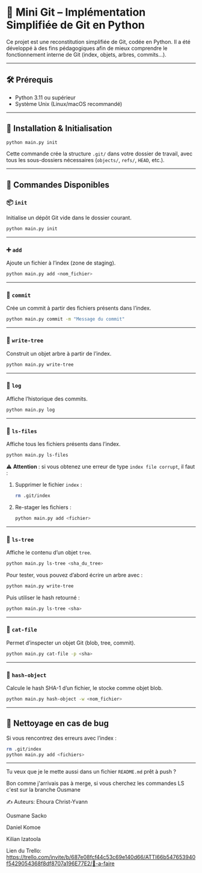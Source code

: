 # 🧪 Mini Git – Implémentation Simplifiée de Git en Python

Ce projet est une reconstitution simplifiée de Git, codée en Python. Il a été développé à des fins pédagogiques afin de mieux comprendre le fonctionnement interne de Git (index, objets, arbres, commits…).

---

## 🛠️ Prérequis

* Python 3.11 ou supérieur
* Système Unix (Linux/macOS recommandé)

---

## 🚀 Installation & Initialisation

```bash
python main.py init
```

Cette commande crée la structure `.git/` dans votre dossier de travail, avec tous les sous-dossiers nécessaires (`objects/`, `refs/`, `HEAD`, etc.).

---

## 📂 Commandes Disponibles

### 📦 `init`

Initialise un dépôt Git vide dans le dossier courant.

```bash
python main.py init
```

---

### ➕ `add`

Ajoute un fichier à l’index (zone de staging).

```bash
python main.py add <nom_fichier>
```

---

### 🧱 `commit`

Crée un commit à partir des fichiers présents dans l’index.

```bash
python main.py commit -m "Message du commit"
```

---

### 🌳 `write-tree`

Construit un objet arbre à partir de l’index.

```bash
python main.py write-tree
```

---

### 📜 `log`

Affiche l’historique des commits.

```bash
python main.py log
```

---

### 📄 `ls-files`

Affiche tous les fichiers présents dans l’index.

```bash
python main.py ls-files
```

⚠️ **Attention** : si vous obtenez une erreur de type `index file corrupt`, il faut :

1. Supprimer le fichier `index` :

   ```bash
   rm .git/index
   ```
2. Re-stager les fichiers :

   ```bash
   python main.py add <fichier>
   ```

---

### 🌲 `ls-tree`

Affiche le contenu d’un objet `tree`.

```bash
python main.py ls-tree <sha_du_tree>
```

Pour tester, vous pouvez d’abord écrire un arbre avec :

```bash
python main.py write-tree
```

Puis utiliser le hash retourné :

```bash
python main.py ls-tree <sha>
```

---

### 🔎 `cat-file`

Permet d’inspecter un objet Git (blob, tree, commit).

```bash
python main.py cat-file -p <sha>
```

---

### 🧪 `hash-object`

Calcule le hash SHA-1 d’un fichier, le stocke comme objet blob.

```bash
python main.py hash-object -w <nom_fichier>
```

---
## 🧼 Nettoyage en cas de bug

Si vous rencontrez des erreurs avec l’index :

```bash
rm .git/index
python main.py add <fichiers>
```

---

Tu veux que je le mette aussi dans un fichier `README.md` prêt à push ?


Bon comme j'arrivais pas à merge, si vous cherchez les commandes LS c'est sur la branche Ousmane

✍️ Auteurs:
Ehoura Christ-Yvann

Ousmane Sacko

Daniel Komoe

Kilian Izatoola

Lien du Trello: https://trello.com/invite/b/687e08fcf44c53c69e140d66/ATTI66b547653940f5429054368f8df8707a196E77E2/📌-a-faire
